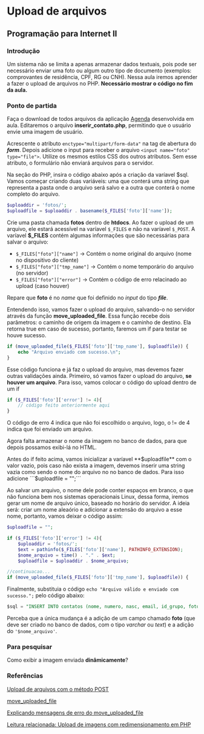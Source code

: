 # Upload de arquivos
## Programação para Internet II

### Introdução
Um sistema não se limita a apenas armazenar dados textuais, pois pode ser necessário enviar uma foto ou algum outro tipo de documento (exemplos: comprovantes de residência, CPF, RG ou CNH). Nessa aula iremos aprender a fazer o upload de arquivos no PHP. **Necessário mostrar o código no fim da aula.**

### Ponto de partida
Faça o download de todos arquivos da aplicação [Agenda](https://github.com/marcoantoni/programacaoparainternet/tree/main/agenda) desenvolvida em aula. Editaremos o arquivo **inserir_contato.php**, permitindo que o usuário envie uma imagem de usuário. 

Acrescente o atributo ```enctype="multipart/form-data"``` na tag de abertura do ***form***. Depois adicione o input para receber o arquivo ```<input name="foto" type="file">```. Utilize os mesmos estilos CSS dos outros atributos. Sem esse atributo, o formulário não enviará arquivos para o servidor.

Na seção do PHP, insira o código abaixo após a criação da varíavel $sql. Vamos começar criando duas variáveis: uma que conterá uma string que representa a pasta onde o arquivo será salvo e a outra que conterá o nome completo do arquivo. 
```php
$uploaddir = 'fotos/';
$uploadfile = $uploaddir . basename($_FILES['foto']['name']);
```
Crie uma pasta chamada **fotos** dentro de **htdocs**. Ao fazer o upload de um arquivo, ele estará acessível na varíavel ```$_FILES``` e não na varíavel ```$_POST```. A varíavel **$_FILES** contém algumas informações que são necessárias para salvar o arquivo:
 - ```$_FILES["foto"]["name"]``` → Contém o nome original do arquivo  (nome no dispositivo do cliente)
 - ```$_FILES["foto"]["tmp_name"]``` → Contém o nome temporário do arquivo (no servidor)
 - ```$_FILES["foto"]["error"]``` → Contém o código de erro relacinado ao upload (caso houver)

Repare que **foto** é no *name* que foi definido no *input* do tipo ***file***.

Entendendo isso, vamos fazer o upload do arquivo, salvando-o no servidor através da função **move_uploaded_file**. Essa função recebe dois parâmetros: o caminho de origem da imagem e o caminho de destino. Ela retorna true em caso de sucesso, portanto, faremos um if para testar se houve sucesso.
```php
if (move_uploaded_file($_FILES['foto']['tmp_name'], $uploadfile)) {
    echo "Arquivo enviado com sucesso.\n";
} 
```

Esse código funciona e já faz o upload do arquivo, mas devemos fazer outras validações ainda. Primeiro, só vamos fazer o upload do arquivo, **se houver um arquivo**. Para isso, vamos colocar o código do upload dentro de um if
```php
if ($_FILES['foto']['error'] != 4){
    // código feito anteriormente aqui
}
```
O código de erro 4 indica que não foi escolhido o arquivo, logo, o != de 4 indica que foi enviado um arquivo.

Agora falta armazenar o nome da imagem no banco de dados, para que depois possamos exibi-lá no HTML. 

Antes do if feito acima, vamos inicializar a varíavel **$uploadfile** com o valor vazio, pois caso não exista a imagem, devemos inserir uma string vazia como sendo o nome do arquivo no no banco de dados. Para isso adicione ```$uploadfile = "";```

Ao salvar um arquivo, o nome dele pode conter espaços em branco, o que não funciona bem nos sistemas operacionais Linux, dessa forma, iremos gerar um nome de arquivo único, baseado no horário do servidor. A ideia será: criar um nome aleaório e adicionar a extensão do arquivo a esse nome, portanto, vamos deixar o código assim:
```php
$uploadfile = "";

if ($_FILES['foto']['error'] != 4){
	$uploaddir = 'fotos/';
	$ext = pathinfo($_FILES['foto']['name'], PATHINFO_EXTENSION);
	$nome_arquivo = time() . "." . $ext;
	$uploadfile = $uploaddir . $nome_arquivo;

//continuacao...	
if (move_uploaded_file($_FILES['foto']['tmp_name'], $uploadfile)) {
```

Finalmente, substituia o código ```echo "Arquivo válido e enviado com sucesso.";``` pelo código abaixo: 
```sql
$sql = "INSERT INTO contatos (nome, numero, nasc, email, id_grupo, foto) VALUES ('$nome', '$numero', '$nascimento', '$email', $id_grupo, '$nome_arquivo' ) ";```
````
Perceba que a única mudança é a adição de um campo chamado **foto** (que deve ser criado no banco de dados, com o tipo *varchar* ou *text*) e a adição do ```'$nome_arquivo'```. 

### Para pesquisar
Como exibir a imagem enviada **dinâmicamente**?
### Referências
 [Upload de arquivos com o método POST ](https://www.php.net/manual/pt_BR/features.file-upload.post-method.php)

 [move_uploaded_file](https://www.php.net/manual/en/function.move-uploaded-file.php)

 [Explicando mensagens de erro do move_uploaded_file](https://www.php.net/manual/pt_BR/features.file-upload.errors.php)
 
 [Leitura relacionada: Upload de imagens com redimensionamento em PHP](https://www.devmedia.com.br/classe-para-upload-de-imagens-em-php-com-redimensionamento/28573)
